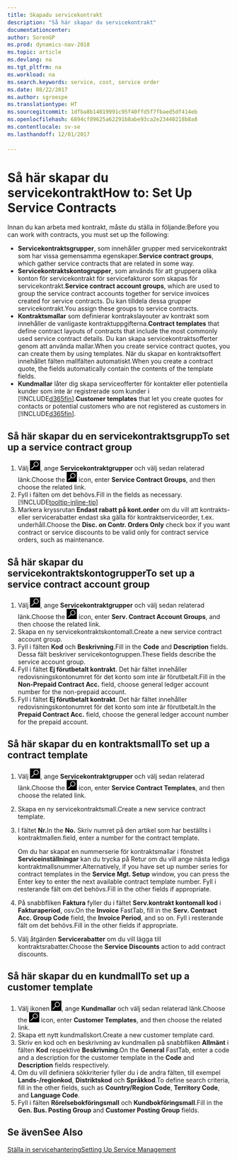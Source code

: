 ```yaml
---
title: Skapadu servicekontrakt
description: "Så här skapar du servicekontrakt"
documentationcenter: 
author: SorenGP
ms.prod: dynamics-nav-2018
ms.topic: article
ms.devlang: na
ms.tgt_pltfrm: na
ms.workload: na
ms.search.keywords: service, cost, service order
ms.date: 08/22/2017
ms.author: sgroespe
ms.translationtype: HT
ms.sourcegitcommit: 1dfba8b14019991c95f40ffd5f7fbaed5df414eb
ms.openlocfilehash: 6894cf89625a62291b8abe93ca2e23440218b8a8
ms.contentlocale: sv-se
ms.lasthandoff: 12/01/2017

---
```


# <a name="how-to-set-up-service-contracts"></a><span data-ttu-id="c3a48-103">Så här skapar du servicekontrakt</span><span class="sxs-lookup"><span data-stu-id="c3a48-103">How to: Set Up Service Contracts</span></span>
<span data-ttu-id="c3a48-104">Innan du kan arbeta med kontrakt, måste du ställa in följande:</span><span class="sxs-lookup"><span data-stu-id="c3a48-104">Before you can work with contracts, you must set up the following:</span></span> 

* <span data-ttu-id="c3a48-105">**Servicekontraktsgrupper**, som innehåller grupper med servicekontrakt som har vissa gemensamma egenskaper.</span><span class="sxs-lookup"><span data-stu-id="c3a48-105">**Service contract groups**, which gather service contracts that are related in some way.</span></span>
* <span data-ttu-id="c3a48-106">**Servicekontraktskontogrupper**, som används för att gruppera olika konton för servicekontrakt för servicefakturor som skapas för servicekontrakt.</span><span class="sxs-lookup"><span data-stu-id="c3a48-106">**Service contract account groups**, which are used to group the service contract accounts together for service invoices created for service contracts.</span></span> <span data-ttu-id="c3a48-107">Du kan tilldela dessa grupper servicekontrakt.</span><span class="sxs-lookup"><span data-stu-id="c3a48-107">You assign these groups to service contracts.</span></span>  
* <span data-ttu-id="c3a48-108">**Kontraktsmallar** som definierar kontrakslayouter av kontrakt som innehåller de vanligaste kontraktuppgifterna.</span><span class="sxs-lookup"><span data-stu-id="c3a48-108">**Contract templates** that define contract layouts of contracts that include the most commonly used service contract details.</span></span> <span data-ttu-id="c3a48-109">Du kan skapa servicekontraktsofferter genom att använda mallar.</span><span class="sxs-lookup"><span data-stu-id="c3a48-109">When you create service contract quotes, you can create them by using templates.</span></span> <span data-ttu-id="c3a48-110">När du skapar en kontraktsoffert innehållet fälten mallfälten automatiskt.</span><span class="sxs-lookup"><span data-stu-id="c3a48-110">When you create a contract quote, the fields automatically contain the contents of the template fields.</span></span>
* <span data-ttu-id="c3a48-111">**Kundmallar** låter dig skapa serviceofferter för kontakter eller potentiella kunder som inte är registrerade som kunder i [!INCLUDE[d365fin](includes/d365fin_md.md)].</span><span class="sxs-lookup"><span data-stu-id="c3a48-111">**Customer templates** that let you create quotes for contacts or potential customers who are not registered as customers in [!INCLUDE[d365fin](includes/d365fin_md.md)].</span></span>  

## <a name="to-set-up-a-service-contract-group"></a><span data-ttu-id="c3a48-112">Så här skapar du en servicekontraktsgrupp</span><span class="sxs-lookup"><span data-stu-id="c3a48-112">To set up a service contract group</span></span>  
1. <span data-ttu-id="c3a48-113">Välj ![Söka efter sida eller rapport](media/ui-search/search_small.png "ikonen Söka efter sida eller rapport"), ange **Servicekontraktgrupper** och välj sedan relaterad länk.</span><span class="sxs-lookup"><span data-stu-id="c3a48-113">Choose the ![Search for Page or Report](media/ui-search/search_small.png "Search for Page or Report icon") icon, enter **Service Contract Groups**, and then choose the related link.</span></span>  
2. <span data-ttu-id="c3a48-114">Fyll i fälten om det behövs.</span><span class="sxs-lookup"><span data-stu-id="c3a48-114">Fill in the fields as necessary.</span></span> [!INCLUDE[tooltip-inline-tip](includes/tooltip-inline-tip_md.md)]
3. <span data-ttu-id="c3a48-115">Markera kryssrutan **Endast rabatt på kont.order** om du vill att kontrakts- eller servicerabatter endast ska gälla för kontraktserviceorder, t.ex. underhåll.</span><span class="sxs-lookup"><span data-stu-id="c3a48-115">Choose the **Disc. on Contr. Orders Only** check box if you want contract or service discounts to be valid only for contract service orders, such as maintenance.</span></span>  

## <a name="to-set-up-a-service-contract-account-group"></a><span data-ttu-id="c3a48-116">Så här skapar du servicekontraktskontogrupper</span><span class="sxs-lookup"><span data-stu-id="c3a48-116">To set up a service contract account group</span></span>  
1. <span data-ttu-id="c3a48-117">Välj ![Söka efter sida eller rapport](media/ui-search/search_small.png "ikonen Söka efter sida eller rapport"), ange **Servicekontraktgrupper** och välj sedan relaterad länk.</span><span class="sxs-lookup"><span data-stu-id="c3a48-117">Choose the ![Search for Page or Report](media/ui-search/search_small.png "Search for Page or Report icon") icon, enter **Serv. Contract Account Groups**, and then choose the related link.</span></span>  
2. <span data-ttu-id="c3a48-118">Skapa en ny servicekontraktskontomall.</span><span class="sxs-lookup"><span data-stu-id="c3a48-118">Create a new service contract account group.</span></span>   
3. <span data-ttu-id="c3a48-119">Fyll i fälten **Kod** och **Beskrivning**.</span><span class="sxs-lookup"><span data-stu-id="c3a48-119">Fill in the **Code** and **Description** fields.</span></span> <span data-ttu-id="c3a48-120">Dessa fält beskriver servicekontogruppen.</span><span class="sxs-lookup"><span data-stu-id="c3a48-120">These fields describe the service account group.</span></span>  
4. <span data-ttu-id="c3a48-121">Fyll i fältet  **Ej förutbetalt kontrakt**. Det här fältet innehåller redovisningskontonumret för det konto som inte är förutbetalt.</span><span class="sxs-lookup"><span data-stu-id="c3a48-121">Fill in the **Non-Prepaid Contract Acc.** field, choose general ledger account number for the non-prepaid account.</span></span>  
5. <span data-ttu-id="c3a48-122">Fyll i fältet **Ej förutbetalt kontrakt**. Det här fältet innehåller redovisningskontonumret för det konto som inte är förutbetalt.</span><span class="sxs-lookup"><span data-stu-id="c3a48-122">In the **Prepaid Contract Acc.** field, choose the general ledger account number for the prepaid account.</span></span>  

## <a name="to-set-up-a-contract-template"></a><span data-ttu-id="c3a48-123">Så här skapar du en kontraktsmall</span><span class="sxs-lookup"><span data-stu-id="c3a48-123">To set up a contract template</span></span>  
1. <span data-ttu-id="c3a48-124">Välj ![Söka efter sida eller rapport](media/ui-search/search_small.png "ikonen Söka efter sida eller rapport"), ange **Servicekontraktgrupper** och välj sedan relaterad länk.</span><span class="sxs-lookup"><span data-stu-id="c3a48-124">Choose the ![Search for Page or Report](media/ui-search/search_small.png "Search for Page or Report icon") icon, enter **Service Contract Templates**, and then choose the related link.</span></span>  
2. <span data-ttu-id="c3a48-125">Skapa en ny servicekontraktsmall.</span><span class="sxs-lookup"><span data-stu-id="c3a48-125">Create a new service contract template.</span></span>  
3. <span data-ttu-id="c3a48-126">I fältet **Nr.**</span><span class="sxs-lookup"><span data-stu-id="c3a48-126">In the **No.**</span></span> <span data-ttu-id="c3a48-127">Skriv numret på den artikel som har beställts i kontraktmallen.</span><span class="sxs-lookup"><span data-stu-id="c3a48-127">field, enter a number for the contract template.</span></span>  
  
     <span data-ttu-id="c3a48-128">Om du har skapat en nummerserie för kontraktsmallar i fönstret **Serviceinställningar** kan du trycka på Retur om du vill ange nästa lediga kontraktmallsnummer.</span><span class="sxs-lookup"><span data-stu-id="c3a48-128">Alternatively, if you have set up number series for contract templates in the **Service Mgt. Setup** window, you can press the Enter key to enter the next available contract template number.</span></span> <span data-ttu-id="c3a48-129">Fyll i resterande fält om det behövs.</span><span class="sxs-lookup"><span data-stu-id="c3a48-129">Fill in the other fields if appropriate.</span></span>  
  
4. <span data-ttu-id="c3a48-130">På snabbfliken **Faktura** fyller du i fältet **Serv.kontrakt kontomall kod** i **Fakturaperiod**, osv.</span><span class="sxs-lookup"><span data-stu-id="c3a48-130">On the **Invoice** FastTab, fill in the **Serv. Contract Acc. Group Code** field, the **Invoice Period**, and so on.</span></span> <span data-ttu-id="c3a48-131">Fyll i resterande fält om det behövs.</span><span class="sxs-lookup"><span data-stu-id="c3a48-131">Fill in the other fields if appropriate.</span></span>  
5. <span data-ttu-id="c3a48-132">Välj åtgärden **Servicerabatter** om du vill lägga till kontraktsrabatter.</span><span class="sxs-lookup"><span data-stu-id="c3a48-132">Choose the **Service Discounts** action to add contract discounts.</span></span>  

## <a name="to-set-up-a-customer-template"></a><span data-ttu-id="c3a48-133">Så här skapar du en kundmall</span><span class="sxs-lookup"><span data-stu-id="c3a48-133">To set up a customer template</span></span>  
1. <span data-ttu-id="c3a48-134">Välj ikonen ![Söka efter sida eller rapport](media/ui-search/search_small.png "ikonen Söka efter sida eller rapport"), ange **Kundmallar** och välj sedan relaterad länk.</span><span class="sxs-lookup"><span data-stu-id="c3a48-134">Choose the ![Search for Page or Report](media/ui-search/search_small.png "Search for Page or Report icon") icon, enter **Customer Templates**, and then choose the related link.</span></span>  
2. <span data-ttu-id="c3a48-135">Skapa ett nytt kundmallskort.</span><span class="sxs-lookup"><span data-stu-id="c3a48-135">Create a new customer template card.</span></span>  
3. <span data-ttu-id="c3a48-136">Skriv en kod och en beskrivning av kundmallen på snabbfliken **Allmänt** i fälten **Kod** respektive **Beskrivning**.</span><span class="sxs-lookup"><span data-stu-id="c3a48-136">On the **General** FastTab, enter a code and a description for the customer template in the **Code** and **Description** fields respectively.</span></span> 
4. <span data-ttu-id="c3a48-137">Om du vill definiera sökkriterier fyller du i de andra fälten, till exempel **Lands-/regionkod**, **Distriktskod** och **Språkkod**.</span><span class="sxs-lookup"><span data-stu-id="c3a48-137">To define search criteria, fill in the other fields, such as **Country/Region Code**, **Territory Code**, and **Language Code**.</span></span>  
5. <span data-ttu-id="c3a48-138">Fyll i fälten  **Rörelsebokföringsmall** och  **Kundbokföringsmall**.</span><span class="sxs-lookup"><span data-stu-id="c3a48-138">Fill in the **Gen. Bus. Posting Group** and **Customer Posting Group** fields.</span></span>  

## <a name="see-also"></a><span data-ttu-id="c3a48-139">Se även</span><span class="sxs-lookup"><span data-stu-id="c3a48-139">See Also</span></span>
[<span data-ttu-id="c3a48-140">Ställa in servicehantering</span><span class="sxs-lookup"><span data-stu-id="c3a48-140">Setting Up Service Management</span></span>](service-setup-service.md)
